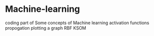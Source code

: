 # Machine-learning
coding part of Some concepts of Machine learning
activation functions
propogation 
plotting a graph
RBF
KSOM
